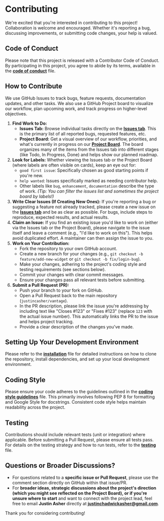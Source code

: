 # Contributing

We're excited that you're interested in contributing to this project! Collaboration is welcome and encouraged. Whether it's reporting a bug, discussing improvements, or submitting code changes, your help is valued.

## Code of Conduct

Please note that this project is released with a Contributor Code of Conduct. By participating in this project, you agree to abide by its terms, available in the [**code of conduct**](code_of_conduct.md) file.

## How to Contribute

We use GitHub Issues to track bugs, feature requests, documentation updates, and other tasks. We also use a GitHub Project board to visualize our workflow, plan upcoming work, and track progress on higher-level objectives.

1.  **Find Work to Do:**
    * **Issues Tab:** Browse individual tasks directly on the [**Issues tab**](https://github.com/justincasher/vantage/issues). This is the primary list of all reported bugs, requested features, etc.
    * **Project Board:** Get a visual overview of our workflow, priorities, and what's currently in progress on our [**Project Board**](https://github.com/users/justincasher/projects/1/views/1). The board organizes many of the items from the Issues tab into different stages (like Todo, In Progress, Done) and helps show our planned roadmap.
2.  **Look for Labels:** Whether viewing the Issues tab or the Project Board (where labels are often visible on cards), keep an eye out for:
    * `good first issue`: Specifically chosen as good starting points if you're new.
    * `help wanted`: Issues specifically marked as needing contributor help.
    * Other labels like `bug`, `enhancement`, `documentation` describe the type of work. *(Tip: You can filter the issues list and sometimes the project board by labels!)*
3.  **Write Clear Issues (If Creating New Ones):** If you're reporting a bug or suggesting a feature not already tracked, please create a new issue on the [**Issues tab**](https://github.com/justincasher/vantage/issues) and be as clear as possible. For bugs, include steps to reproduce, expected results, and actual results.
4.  **Claim an Issue:** If you find an existing issue you'd like to work on (either via the Issues tab or the Project Board), please navigate to the issue itself and leave a comment (e.g., "I'd like to work on this"). This helps avoid duplicated effort. A maintainer can then assign the issue to you.
5.  **Work on Your Contribution:**
    * Fork the repository to your own GitHub account.
    * Create a new branch for your changes (e.g., `git checkout -b feature/add-new-widget` or `git checkout -b fix/login-bug`).
    * Make your changes, adhering to the project's coding style and testing requirements (see sections below).
    * Commit your changes with clear commit messages.
    * Ensure your changes pass all relevant tests before submitting.
6.  **Submit a Pull Request (PR):**
    * Push your branch to your fork on GitHub.
    * Open a Pull Request back to the main repository (`justincasher/vantage`).
    * In the PR description, please link the issue you're addressing by including text like "Closes #123" or "Fixes #123" (replace `123` with the actual issue number). This automatically links the PR to the issue and helps project tracking.
    * Provide a clear description of the changes you've made.

## Setting Up Your Development Environment

Please refer to the [**installation**](../getting-started/index.md) file for detailed instructions on how to clone the repository, install dependencies, and set up your local development environment.

## Coding Style

Please ensure your code adheres to the guidelines outlined in the [**coding style guidelines**](coding_style_guidelines.md) file. This primarily involves following PEP 8 for formatting and Google Style for docstrings. Consistent code style helps maintain readability across the project.

## Testing

Contributions should include relevant tests (unit or integration) where applicable. Before submitting a Pull Request, please ensure all tests pass. For details on the testing strategy and how to run tests, refer to the [**testing**](testing.md) file.

## Questions or Broader Discussions?

* For questions related to a **specific issue or Pull Request**, please use the comment section directly on GitHub within that issue/PR.
* For **broader ideas, strategic discussions about the project's direction (which you might see reflected on the Project Board), or if you're unsure where to start** and want to connect with the project lead, feel free to email **Justin Asher** directly at **justinchadwickasher@gmail.com**.

Thank you for considering contributing!
